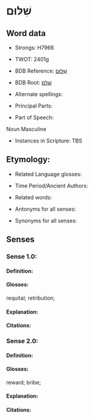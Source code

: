 # שִׁלּוּם

<!-- Status: S2="NeedsEdits" -->
<!-- Lexica used for edits:   -->

## Word data

* Strongs: H7966

* TWOT: 2401g

* BDB Reference: [שִׁלּוּם](rc://en/bdb/dict/v.ds.ak)

* BDB Root: [שׁלם](rc://en/bdb/dict/v.ds.aa)

* Alternate spellings:

* Principal Parts:

* Part of Speech:

Noun Masculine 

* Instances in Scripture: TBS

## Etymology:

* Related Language glosses:

* Time Period/Ancient Authors:

* Related words:

* Antonyms for all senses:

* Synonyms for all senses:

## Senses

### Sense 1.0:

#### Definition:

#### Glosses:

requital; retribution; 

#### Explanation:

#### Citations:



### Sense 2.0:

#### Definition:

#### Glosses:

reward; bribe; 

#### Explanation:

#### Citations:



